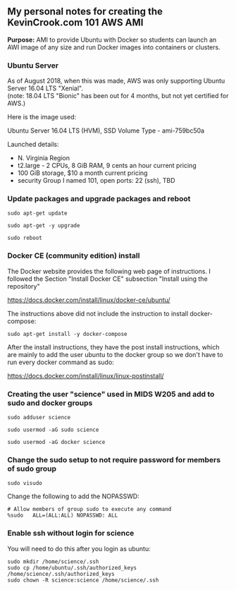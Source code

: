 ## My personal notes for creating the KevinCrook.com 101 AWS AMI

**Purpose:**  AMI to provide Ubuntu with Docker so students can launch an AWI image of any size and run Docker images into containers or clusters.  

### Ubuntu Server

As of August 2018, when this was made, AWS was only supporting Ubuntu Server 16.04 LTS "Xenial".  
(note: 18.04 LTS "Bionic" has been out for 4 months, but not yet certified for AWS.)

Here is the image used:

Ubuntu Server 16.04 LTS (HVM), SSD Volume Type - ami-759bc50a

Launched details:
* N. Virginia Region
* t2.large - 2 CPUs, 8 GiB RAM, 9 cents an hour current pricing
* 100 GiB storage, $10 a month current pricing
* security Group I named 101, open ports: 22 (ssh), TBD

### Update packages and upgrade packages and reboot

```
sudo apt-get update

sudo apt-get -y upgrade

sudo reboot
```

### Docker CE (community edition) install

The Docker website provides the following web page of instructions.  I followed the Section "Install Docker CE" subsection "Install using the repository"

https://docs.docker.com/install/linux/docker-ce/ubuntu/


The instructions above did not include the instruction to install docker-compose:

```
sudo apt-get install -y docker-compose
```

After the install instructions, they have the post install instructions, which are mainly to add the user ubuntu to the docker group so we don't have to run every docker command as sudo:

https://docs.docker.com/install/linux/linux-postinstall/


### Creating the user "science" used in MIDS W205 and add to sudo and docker groups

```
sudo adduser science

sudo usermod -aG sudo science

sudo usermod -aG docker science
```

### Change the sudo setup to not require password for members of sudo group

```
sudo visudo
```

Change the following to add the NOPASSWD: 

```
# Allow members of group sudo to execute any command
%sudo   ALL=(ALL:ALL) NOPASSWD: ALL
```

### Enable ssh without login for science

You will need to do this after you login as ubuntu:

```
sudo mkdir /home/science/.ssh
sudo cp /home/ubuntu/.ssh/authorized_keys /home/science/.ssh/authorized_keys
sudo chown -R science:science /home/science/.ssh
```


